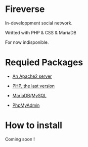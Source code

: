 # Fireverse
In-developpment social network.

Writted with PHP & CSS & MariaDB

For now indisponible.

# Requied Packages
- [An Apache2 server](https://httpd.apache.org)

- [PHP, the last version](https://php.net)

- [MariaDB](https://mariadb.org)/[MySQL](https://mysql.com)

- [PhpMyAdmin](https://phpmyadmin.net)

# How to install
Coming soon !
